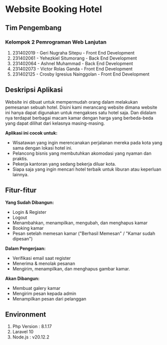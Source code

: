 # Website Booking Hotel

## Tim Pengembang

### Kelompok 2 Pemrograman Web Lanjutan 
1. 231402019 - Geri Nugraha Sitepu - Front End Development
2. 231402061 - Yehezkiel Situmorang - Back End Development
3. 231402064 - Ashnel Muhammad - Back End Development
4. 231402073 - Victor Rolas Ganda - Front End Development
5. 231402125 - Crosby Igresius Nainggolan - Front End Development



##  Deskripsi Aplikasi

Website ini dibuat untuk mempermudah orang dalam melakukan pemesanan sebuah hotel. Disini kami merancang website dimana website ini hanya dapat digunakan untuk mengakses satu hotel saja. Dan didalam nya terdapat berbagai macam kamar dengan harga yang berbeda-beda yang dapat dilihat dari kelasnya masing-masing.


**Aplikasi ini cocok untuk:**

* Wisatawan yang ingin merencanakan perjalanan mereka pada kota yang sama dengan lokasi hotel ini.
* Pelancong bisnis yang membutuhkan akomodasi yang nyaman dan praktis.
* Pekerja kantoran yang sedang bekerja diluar kota.
* Siapa saja yang ingin mencari hotel terbaik untuk liburan atau keperluan lainnya.


## Fitur-fitur

**Yang Sudah Dibangun:**

* Login & Register
* Logout 
* Menambahkan, menampilkan, mengubah, dan menghapus kamar
* Booking kamar
* Pesan setelah memesan kamar ("Berhasil Memesan" / "Kamar sudah dipesan")

**Dalam Pengerjaan:**

* Verifikasi email saat register
* Menerima & menolak pesanan
* Mengirim, menampilkan, dan menghapus gambar kamar.

**Akan Dibangun:**

* Membuat galery kamar
* Mengirim pesan kepada admin
* Menampilkan pesan dari pelanggan



## Environment

1. Php Version : 8.1.17
2. Laravel 10
3. Node.js : v20.12.2



